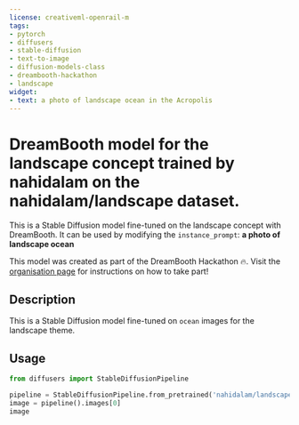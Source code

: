 ```yaml
---
license: creativeml-openrail-m
tags:
- pytorch
- diffusers
- stable-diffusion
- text-to-image
- diffusion-models-class
- dreambooth-hackathon
- landscape
widget:
- text: a photo of landscape ocean in the Acropolis
---
```


# DreamBooth model for the landscape concept trained by nahidalam on the nahidalam/landscape dataset.

This is a Stable Diffusion model fine-tuned on the landscape concept with DreamBooth. It can be used by modifying the `instance_prompt`: **a photo of landscape ocean**

This model was created as part of the DreamBooth Hackathon 🔥. Visit the [organisation page](https://huggingface.co/dreambooth-hackathon) for instructions on how to take part!

## Description


This is a Stable Diffusion model fine-tuned on `ocean` images for the landscape theme.


## Usage

```python
from diffusers import StableDiffusionPipeline

pipeline = StableDiffusionPipeline.from_pretrained('nahidalam/landscape-ocean')
image = pipeline().images[0]
image
```
